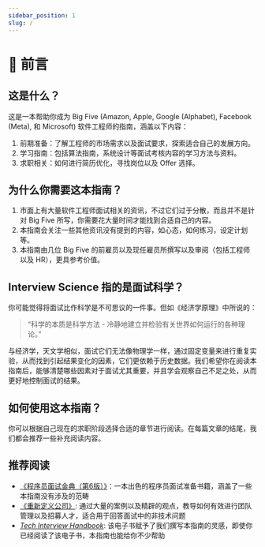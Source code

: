 ```yaml
---
sidebar_position: 1
slug: /
---
```


# 📖 前言

## 这是什么？

这是一本帮助你成为 Big Five (Amazon, Apple, Google (Alphabet), Facebook (Meta), 和 Microsoft) 软件工程师的指南，涵盖以下内容：

1. 前期准备：了解工程师的市场需求以及面试要求，探索适合自己的发展方向。
2. 学习指南：包括算法指南，系统设计等面试考核内容的学习方法与资料。
3. 求职相关：如何进行简历优化，寻找岗位以及 Offer 选择。

## 为什么你需要这本指南？

1. 市面上有大量软件工程师面试相关的资讯，不过它们过于分散，而且并不是针对 Big Five 所写，你需要花大量时间才能找到合适自己的内容。
2. 本指南会关注一些其他资讯没有提到的内容，如心态，如何练习，设定计划等。
3. 本指南由几位 Big Five 的前雇员以及现任雇员所撰写以及审阅（包括工程师以及 HR），更具参考价值。

## Interview Science 指的是面试科学？
你可能觉得将面试比作科学是不可思议的一件事。但如《经济学原理》中所说的：

> “科学的本质是科学方法 - 冷静地建立并检验有关世界如何运行的各种理论。”

与经济学，天文学相似，面试它们无法像物理学一样，通过固定变量来进行重复实验，从而找到引起结果变化的因素，它们更依赖于历史数据。我们希望你在阅读本指南后，能够清楚哪些因素对于面试尤其重要，并且学会观察自己不足之处，从而更好地控制面试的结果。

## 如何使用这本指南？

你可以根据自己现在的求职阶段选择合适的章节进行阅读。在每篇文章的结尾，我们都会推荐一些补充阅读内容。

## 推荐阅读

- [《程序员面试金典（第6版）》](https://book.douban.com/subject/34813624/)：一本出色的程序员面试准备书籍，涵盖了一些本指南没有涉及的范畴
- [《重新定义公司》](https://book.douban.com/subject/26582822/): 通过大量的案例以及精辟的观点，教导如何有效进行团队管理以及招募人才，适合用于回答面试中的非技术问题
- *[Tech Interview Handbook](https://techinterviewhandbook.org/)*: 该电子书赋予了我们撰写本指南的灵感，即使你已经阅读了该电子书，本指南也能给你不少帮助
